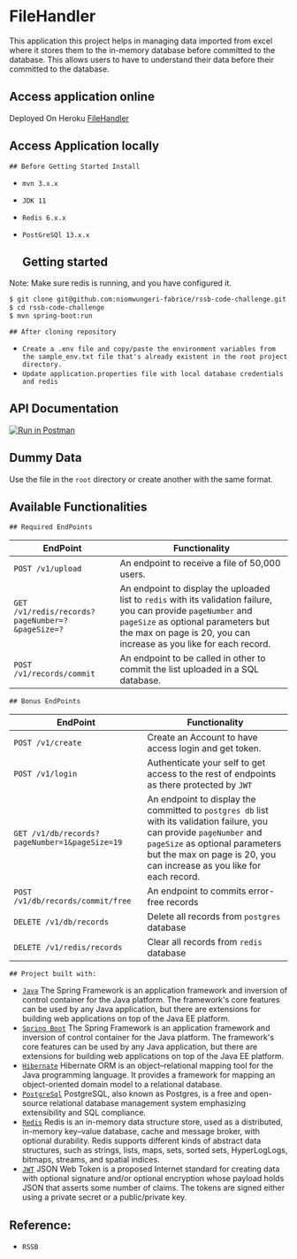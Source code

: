 # FileHandler
This application this project helps in managing data imported from excel where it stores them to the in-memory database before committed to the database. This allows users to have to understand their data before their committed to the database.


## Access application online

 Deployed On Heroku [FileHandler](https://rssb-code-cha.herokuapp.com/)

## Access Application locally

    ## Before Getting Started Install

- `mvn 3.x.x`
- `JDK 11`
- `Redis 6.x.x`
- `PostGreSQl 13.x.x`


    ## Getting started

Note: Make sure redis is running, and you have configured it.

```sh
$ git clone git@github.com:niomwungeri-fabrice/rssb-code-challenge.git
$ cd rssb-code-challenge
$ mvn spring-boot:run
```
    ## After cloning repository

- `Create a .env file and copy/paste the environment variables from the sample_env.txt file that's already existent in the root project directory.`
- `Update application.properties file with local database credentials and redis`

## API Documentation

[![Run in Postman](https://run.pstmn.io/button.svg)](https://documenter.getpostman.com/view/11352687/Tzz5tyQA)

##  Dummy Data

Use the file in the `root` directory or create another with the same format.

## Available Functionalities

    ## Required EndPoints

| EndPoint                     | Functionality             |
| ---------------------------- | ------------------------- |
| `POST /v1/upload`               | An endpoint to receive a file of 50,000 users.       |
| `GET /v1/redis/records?pageNumber=?&pageSize=?`              | An endpoint to display the uploaded list to `redis` with its validation failure, you can provide `pageNumber` and `pageSize`  as optional parameters but the max on page is 20, you can increase as you like for each record.        |
| `POST /v1/records/commit`     | An endpoint to be called in other to commit the list uploaded in a SQL database. |



    ## Bonus EndPoints
| EndPoint                     | Functionality             |
| ---------------------------- | ------------------------- |
| `POST /v1/create`               | Create an Account to have access login and get token.         |
| `POST /v1/login`              | Authenticate your self to get access to the rest of endpoints as there protected by `JWT`         |
| `GET /v1/db/records?pageNumber=1&pageSize=19`     | An endpoint to display the committed to `postgres db` list with its validation failure, you can provide `pageNumber` and `pageSize`  as optional parameters but the max on page is 20, you can increase as you like for each record. |
| `POST /v1/db/records/commit/free` | An endpoint to commits error-free records |
| `DELETE /v1/db/records` | Delete all records from `postgres` database |
| `DELETE /v1/redis/records`  |  Clear all records from `redis` database |

    ## Project built with:

- [`Java`](https://www.oracle.com/java/technologies/javase-jdk11-downloads.html) The Spring Framework is an application framework and inversion of control container for the Java platform. The framework's core features can be used by any Java application, but there are extensions for building web applications on top of the Java EE platform.
- [`Spring Boot`](https://spring.io/projects/spring-boot) The Spring Framework is an application framework and inversion of control container for the Java platform. The framework's core features can be used by any Java application, but there are extensions for building web applications on top of the Java EE platform.
- [`Hibernate`](https://hibernate.org/) Hibernate ORM is an object–relational mapping tool for the Java programming language. It provides a framework for mapping an object-oriented domain model to a relational database.
- [`PostgreSql`](https://www.postgresql.org/) PostgreSQL, also known as Postgres, is a free and open-source relational database management system emphasizing extensibility and SQL compliance. 
- [`Redis`](https://redis.io/) Redis is an in-memory data structure store, used as a distributed, in-memory key–value database, cache and message broker, with optional durability. Redis supports different kinds of abstract data structures, such as strings, lists, maps, sets, sorted sets, HyperLogLogs, bitmaps, streams, and spatial indices.
- [`JWT`](https://jwt.io/) JSON Web Token is a proposed Internet standard for creating data with optional signature and/or optional encryption whose payload holds JSON that asserts some number of claims. The tokens are signed either using a private secret or a public/private key.

## Reference:
- `RSSB`
